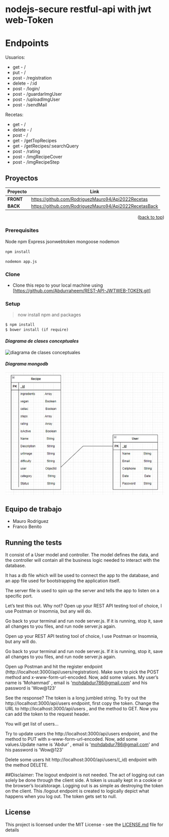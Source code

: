 # nodejs-secure restful-api with jwt web-Token

# Endpoints
Usuarios:
- get - /
- put - /
- post - /registration
- delete - /:id
- post - /login/
- post - /guardarImgUser
- post - /uploadImgUser
- post - /sendMail

Recetas:
- get - /
- delete - /
- post - /
- get - /getTopRecipes
- get - /getRecipes/:searchQuery
- post - /rating
- post - /imgRecipeCover
- post - /imgRecipeStep

<!-- PROYECTOS -->
## Proyectos

| Proyecto | Link |
| ------ | ------ |
| **FRONT** | https://github.com/RodriguezMauro94/Api2022Recetas |
| **BACK** | https://github.com/RodriguezMauro94/Api2022RecetasBack |


<p align="right">(<a href="#top">back to top</a>)</p>

### Prerequisites

Node
npm
Express
jsonwebtoken
mongoose
nodemon

`npm install`

`nodemon app.js`


### Clone

- Clone this repo to your local machine using [https://github.com/Abdurraheem/REST-API-JWTWEB-TOKEN.git]

### Setup

> now install npm and packages

```shell
$ npm install
$ bower install (if require)
```



#### *Diagrama de clases conceptuales*

![diagrama de clases conceptuales](https://imgur.com/a/eF0BqQx)

#### *Diagrama **mongodb***

![diagrama mongodb](img\modelobdTPOapi.JPG)
 
## Equipo de trabajo
- Mauro Rodriguez
- Franco Benito


## Running the tests

It consist of a User model and controller. The model
defines the data, and the controller will contain all 
the business logic needed to interact with the database. 

It has a db file which will be used to
connect the app to the database, and an app file used
for bootstrapping the application itself.

The server file is used to spin up the server and tells the
app to listen on a specific port.

Let’s test this out. Why not?
Open up your REST API testing tool of choice, I use Postman or Insomnia, but any will do.

Go back to your terminal and run node server.js. If it is running, stop it, save all changes to you files, and run node server.js again.

Open up your REST API testing tool of choice, I use Postman or Insomnia, but any will do.

Go back to your terminal and run node server.js. If it is running, stop it, save all changes to you files, and run node server.js again.

Open up Postman and hit the register endpoint (http://localhost:3000/api/users/registration). Make sure to pick the POST method and x-www-form-url-encoded.
Now, add some values. My user’s name is 'Mohammad' , email is 'mohdabdur786@gmail.com' and his password is 'Wow@123' 

See the response? The token is a long jumbled string. 
To try out the http://localhost:3000/api/users endpoint, first copy the token. Change the URL to http://localhost:3000/api/users , and the method to GET.
Now you can add the token to the request header.

You will get list of users...

Try to update users the http://localhost:3000/api/users endpoint, and the method to PUT with x-www-form-url-encoded.
Now, add some values.Update name is 'Abdur' , email is 'mohdabdur786@gmail.com' and his password is 'Wow@123' 

Delete some users hit http://localhost:3000/api/users/(_id) endpoint with the method DELETE.

##Disclaimer: The logout endpoint is not needed. The act of logging out can solely be done through the client side. A token is usually kept in a cookie or the browser’s localstorage. Logging out is as simple as destroying the token on the client. This /logout endpoint is created to logically depict what happens when you log out. The token gets set to null.

## License

This project is licensed under the MIT License - see the [LICENSE.md](LICENSE.md) file for details
